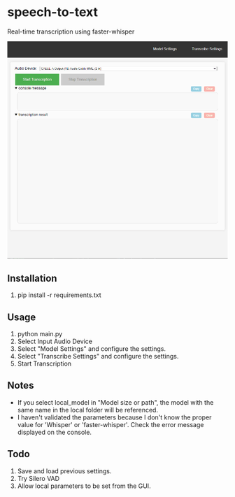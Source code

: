 # speech-to-text

Real-time transcription using faster-whisper

![use animation](docs/UseAnimation.gif)

## Installation

1. pip install -r requirements.txt

## Usage

1. python main.py
2. Select Input Audio Device
3. Select "Model Settings" and configure the settings.
4. Select "Transcribe Settings" and configure the settings.
5. Start Transcription

## Notes

- If you select local_model in "Model size or path", the model with the same name in the local folder will be referenced.
- I haven't validated the parameters because I don't know the proper value for 'Whisper' or 'faster-whisper'.
  Check the error message displayed on the console.

## Todo

1. Save and load previous settings.
2. Try Silero VAD
3. Allow local parameters to be set from the GUI.

